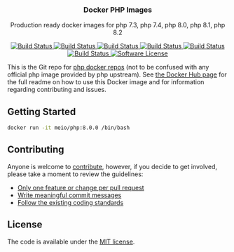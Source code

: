<p align="center">
  <h3 align="center">Docker PHP Images</h3>
  <p align="center">Production ready docker images for php 7.3, php 7.4, php 8.0, php 8.1, php 8.2</p>
  <p align="center">
    <a href="https://travis-ci.org/me-io/docker-php">
      <img src="https://travis-ci.org/me-io/docker-php.svg?branch=master" alt="Build Status">
    </a>
    <a href="https://github.com/me-io/docker-php/actions/workflows/build-php73.yaml">
      <img src="https://img.shields.io/badge/PHP-7.3-brightgreen.svg?longCache=true" alt="Build Status">
    </a>
    <a href="https://github.com/me-io/docker-php/actions/workflows/build-php74.yaml">
      <img src="https://img.shields.io/badge/PHP-7.4-brightgreen.svg?longCache=true" alt="Build Status">
    </a>
    <a href="https://github.com/me-io/docker-php/actions/workflows/build-php80.yaml">
      <img src="https://img.shields.io/badge/PHP-8.0-brightgreen.svg?longCache=true" alt="Build Status">
    </a>
    <a href="https://github.com/me-io/docker-php/actions/workflows/build-php81.yaml">
      <img src="https://img.shields.io/badge/PHP-8.1-brightgreen.svg?longCache=true" alt="Build Status">
    </a>
    <a href="https://github.com/me-io/docker-php/actions/workflows/build-php82.yaml">
      <img src="https://img.shields.io/badge/PHP-8.2-brightgreen.svg?longCache=true" alt="Build Status">
    </a>
    <a href="LICENSE.md">
      <img src="https://img.shields.io/badge/license-MIT-brightgreen.svg?style=flat-square" alt="Software License">
    </a>
  </p>
</p>

This is the Git repo for [php docker repos](https://hub.docker.com/r/meio/php/) (not to be confused with any official php image provided by php upstream). See [the Docker Hub page](https://hub.docker.com/r/meio/php/) for the full readme on how to use this Docker image and for information regarding contributing and issues.


## Getting Started

```bash
docker run -it meio/php:8.0.0 /bin/bash
```


## Contributing

Anyone is welcome to [contribute](CONTRIBUTING.md), however, if you decide to get involved, please take a moment to review the guidelines:

* [Only one feature or change per pull request](CONTRIBUTING.md#only-one-feature-or-change-per-pull-request)
* [Write meaningful commit messages](CONTRIBUTING.md#write-meaningful-commit-messages)
* [Follow the existing coding standards](CONTRIBUTING.md#follow-the-existing-coding-standards)

## License

The code is available under the [MIT license](LICENSE.md).
